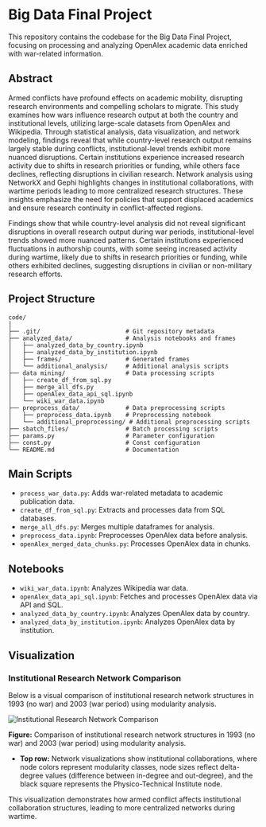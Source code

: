 # Big Data Final Project

This repository contains the codebase for the Big Data Final Project, focusing on processing and analyzing OpenAlex academic data enriched with war-related information.

## Abstract
Armed conflicts have profound effects on academic mobility, disrupting research environments and compelling scholars to migrate. This study examines how wars influence research output at both the country and institutional levels, utilizing large-scale datasets from OpenAlex and Wikipedia. Through statistical analysis, data visualization, and network modeling, findings reveal that while country-level research output remains largely stable during conflicts, institutional-level trends exhibit more nuanced disruptions. Certain institutions experience increased research activity due to shifts in research priorities or funding, while others face declines, reflecting disruptions in civilian research. Network analysis using NetworkX and Gephi highlights changes in institutional collaborations, with wartime periods leading to more centralized research structures. These insights emphasize the need for policies that support displaced academics and ensure research continuity in conflict-affected regions.


Findings show that while country-level analysis did not reveal significant disruptions in overall research output during war periods, institutional-level trends showed more nuanced patterns. Certain institutions experienced fluctuations in authorship counts, with some seeing increased activity during wartime, likely due to shifts in research priorities or funding, while others exhibited declines, suggesting disruptions in civilian or non-military research efforts.

## Project Structure
```
code/
│
├── .git/                        # Git repository metadata
├── analyzed_data/               # Analysis notebooks and frames
│   ├── analyzed_data_by_country.ipynb
│   ├── analyzed_data_by_institution.ipynb
│   ├── frames/                  # Generated frames
│   └── additional_analysis/     # Additional analysis scripts
├── data mining/                 # Data processing scripts
│   ├── create_df_from_sql.py
│   ├── merge_all_dfs.py
│   ├── openAlex_data_api_sql.ipynb
│   └── wiki_war_data.ipynb
├── preprocess_data/             # Data preprocessing scripts
│   ├── preprocess_data.ipynb    # Preprocessing notebook
│   └── additional_preprocessing/ # Additional preprocessing scripts
├── sbatch_files/                # Batch processing scripts
├── params.py                    # Parameter configuration
├── const.py                     # Const configuration
└── README.md                    # Documentation
```

## Main Scripts
- `process_war_data.py`: Adds war-related metadata to academic publication data.
- `create_df_from_sql.py`: Extracts and processes data from SQL databases.
- `merge_all_dfs.py`: Merges multiple dataframes for analysis.
- `preprocess_data.ipynb`: Preprocesses OpenAlex data before analysis.
- `openAlex_merged_data_chunks.py`: Processes OpenAlex data in chunks.

## Notebooks
- `wiki_war_data.ipynb`: Analyzes Wikipedia war data.
- `openAlex_data_api_sql.ipynb`: Fetches and processes OpenAlex data via API and SQL.
- `analyzed_data_by_country.ipynb`: Analyzes OpenAlex data by country.
- `analyzed_data_by_institution.ipynb`: Analyzes OpenAlex data by institution.

## Visualization

### Institutional Research Network Comparison
Below is a visual comparison of institutional research network structures in 1993 (no war) and 2003 (war period) using modularity analysis.

![Institutional Research Network Comparison](/home/reutme/Big_data/final_project/data/inst_graph.png)

**Figure:** Comparison of institutional research network structures in 1993 (no war) and 2003 (war period) using modularity analysis. 
- **Top row:** Network visualizations show institutional collaborations, where node colors represent modularity classes, node sizes reflect delta-degree values (difference between in-degree and out-degree), and the black square represents the Physico-Technical Institute node.

This visualization demonstrates how armed conflict affects institutional collaboration structures, leading to more centralized networks during wartime.